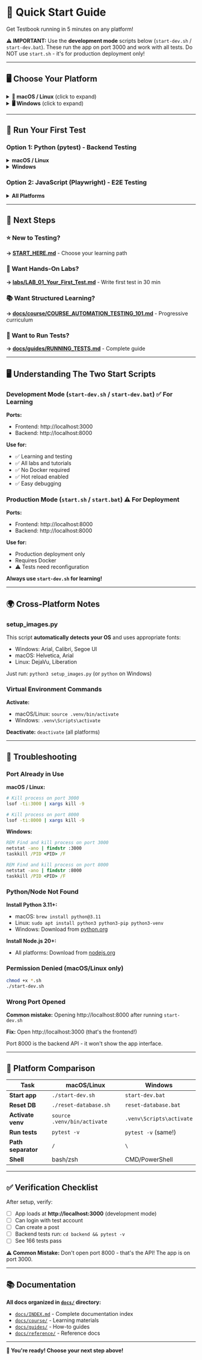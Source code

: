 # 🚀 Quick Start Guide

Get Testbook running in 5 minutes on any platform!

**⚠️ IMPORTANT:** Use the **development mode** scripts below (`start-dev.sh` / `start-dev.bat`). These run the app on port 3000 and work with all tests. Do NOT use `start.sh` - it's for production deployment only!

---

## 🖥️ Choose Your Platform

<details>
<summary><b>🍎 macOS / Linux</b> (click to expand)</summary>

### Step 1: Clone Repository
```bash
git clone https://github.com/upt3mpo/testbook.git
cd testbook
```

### Step 2: Start Application (Development Mode)
```bash
chmod +x start-dev.sh
./start-dev.sh
```

**What happens:**
- Backend starts on http://localhost:8000
- Frontend starts on http://localhost:3000 ← **This is your app!**
- Database automatically seeded

**Why development mode?**
- No Docker required
- All tests pre-configured for port 3000
- Hot reload enabled
- Perfect for learning!

### Step 3: Open Browser
```
Frontend: http://localhost:3000  ← Open this!
Backend API: http://localhost:8000/api
API Docs: http://localhost:8000/docs
```

### Step 4: Login
```
Email: sarah.johnson@testbook.com
Password: Sarah2024!
```

✅ **Done!** You're ready to test!

</details>

<details>
<summary><b>🖥️ Windows</b> (click to expand)</summary>

### Step 1: Clone Repository
```cmd
git clone https://github.com/upt3mpo/testbook.git
cd testbook
```

### Step 2: Start Application (Development Mode)
```cmd
start-dev.bat
```

**What happens:**
- Backend starts on http://localhost:8000
- Frontend starts on http://localhost:3000 ← **This is your app!**
- Database automatically seeded

**Why development mode?**
- No Docker required
- All tests pre-configured for port 3000
- Hot reload enabled
- Perfect for learning!

### Step 3: Open Browser
```
Frontend: http://localhost:3000  ← Open this!
Backend API: http://localhost:8000/api
API Docs: http://localhost:8000/docs
```

### Step 4: Login
```
Email: sarah.johnson@testbook.com
Password: Sarah2024!
```

✅ **Done!** You're ready to test!

</details>

---

## 🧪 Run Your First Test

### Option 1: Python (pytest) - Backend Testing

<details>
<summary><b>macOS / Linux</b></summary>

```bash
cd backend
source .venv/bin/activate
pytest -v
```

**Expected:** 166 tests pass in ~51 seconds ✅

</details>

<details>
<summary><b>Windows</b></summary>

```cmd
cd backend
.venv\Scripts\activate
pytest -v
```

**Expected:** 166 tests pass in ~51 seconds ✅

</details>

### Option 2: JavaScript (Playwright) - E2E Testing

<details>
<summary><b>All Platforms</b></summary>

```bash
cd tests
npm install
npx playwright install chromium
npm test
```

**Expected:** E2E tests run in browser ✅

</details>

---

## 🎯 Next Steps

### ⭐ New to Testing?
**→ [START_HERE.md](START_HERE.md)** - Choose your learning path

### 🧪 Want Hands-On Labs?
**→ [labs/LAB_01_Your_First_Test.md](labs/LAB_01_Your_First_Test.md)** - Write first test in 30 min

### 📚 Want Structured Learning?
**→ [docs/course/COURSE_AUTOMATION_TESTING_101.md](docs/course/COURSE_AUTOMATION_TESTING_101.md)** - Progressive curriculum

### 📖 Want to Run Tests?
**→ [docs/guides/RUNNING_TESTS.md](docs/guides/RUNNING_TESTS.md)** - Complete guide

---

## 🖥️ Understanding The Two Start Scripts

### Development Mode (`start-dev.sh` / `start-dev.bat`) ✅ For Learning

**Ports:**
- Frontend: http://localhost:3000
- Backend: http://localhost:8000

**Use for:**
- ✅ Learning and testing
- ✅ All labs and tutorials
- ✅ No Docker required
- ✅ Hot reload enabled
- ✅ Easy debugging

### Production Mode (`start.sh` / `start.bat`) ⚠️ For Deployment

**Ports:**
- Frontend: http://localhost:8000
- Backend: http://localhost:8000

**Use for:**
- Production deployment only
- Requires Docker
- ⚠️ Tests need reconfiguration

**Always use `start-dev.sh` for learning!**

---

## 🌍 Cross-Platform Notes

### setup_images.py

This script **automatically detects your OS** and uses appropriate fonts:
- Windows: Arial, Calibri, Segoe UI
- macOS: Helvetica, Arial
- Linux: DejaVu, Liberation

Just run: `python3 setup_images.py` (or `python` on Windows)

### Virtual Environment Commands

**Activate:**
- macOS/Linux: `source .venv/bin/activate`
- Windows: `.venv\Scripts\activate`

**Deactivate:** `deactivate` (all platforms)

---

## 🐛 Troubleshooting

### Port Already in Use

**macOS / Linux:**
```bash
# Kill process on port 3000
lsof -ti:3000 | xargs kill -9

# Kill process on port 8000
lsof -ti:8000 | xargs kill -9
```

**Windows:**
```cmd
REM Find and kill process on port 3000
netstat -ano | findstr :3000
taskkill /PID <PID> /F

REM Find and kill process on port 8000
netstat -ano | findstr :8000
taskkill /PID <PID> /F
```

### Python/Node Not Found

**Install Python 3.11+:**
- macOS: `brew install python@3.11`
- Linux: `sudo apt install python3 python3-pip python3-venv`
- Windows: Download from [python.org](https://www.python.org/)

**Install Node.js 20+:**
- All platforms: Download from [nodejs.org](https://nodejs.org/)

### Permission Denied (macOS/Linux only)

```bash
chmod +x *.sh
./start-dev.sh
```

### Wrong Port Opened

**Common mistake:** Opening http://localhost:8000 after running `start-dev.sh`

**Fix:** Open http://localhost:3000 (that's the frontend!)

Port 8000 is the backend API - it won't show the app interface.

---

## 🎯 Platform Comparison

| Task | macOS/Linux | Windows |
|------|-------------|---------|
| **Start app** | `./start-dev.sh` | `start-dev.bat` |
| **Reset DB** | `./reset-database.sh` | `reset-database.bat` |
| **Activate venv** | `source .venv/bin/activate` | `.venv\Scripts\activate` |
| **Run tests** | `pytest -v` | `pytest -v` (same!) |
| **Path separator** | `/` | `\` |
| **Shell** | bash/zsh | CMD/PowerShell |

---

## ✅ Verification Checklist

After setup, verify:

- [ ] App loads at **http://localhost:3000** (development mode)
- [ ] Can login with test account
- [ ] Can create a post
- [ ] Backend tests run: `cd backend && pytest -v`
- [ ] See 166 tests pass

**⚠️ Common Mistake:** Don't open port 8000 - that's the API! The app is on port 3000.

---

## 📚 Documentation

**All docs organized in [`docs/`](docs/) directory:**
- [`docs/INDEX.md`](docs/INDEX.md) - Complete documentation index
- [`docs/course/`](docs/course/) - Learning materials
- [`docs/guides/`](docs/guides/) - How-to guides
- [`docs/reference/`](docs/reference/) - Reference docs

---

**🎉 You're ready! Choose your next step above!**
